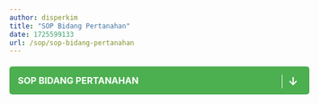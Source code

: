 ```yaml
---
author: disperkim
title: "SOP Bidang Pertanahan"
date: 1725599133
url: /sop/sop-bidang-pertanahan
---
```


<p><a href="/file/a4twCeJjpJaU67rmkPud.pdf" title="SOP BIDANG PERTANAHAN" style="display: block; text-decoration: none; background-color: #4caf50; color: white; padding: 15px; text-align: left; border-radius: 5px; width: 100%; max-width: 600px; margin: 20px auto; position: relative; font-size: 16px; font-weight: bold;"> <span style="font-size: 16px; color: #ffffff;">SOP BIDANG PERTANAHAN&nbsp;</span> <span style="position: absolute; right: 20px; font-size: 20px; color: #ffffff; border-left: 1px solid #ffffff; padding-left: 10px;">&darr;</span> </a></p>

